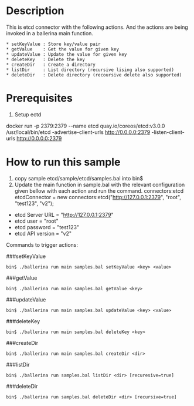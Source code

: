 Description
===========
This is etcd connector with the following actions. And the actions are being invoked in a ballerina main function.


    * setKeyValue : Store key/value pair
    * getValue    : Get the value for given key
    * updateValue : Update the value for given key
    * deleteKey   : Delete the key
    * createDir   : Create a directory
    * listDir     : List directory (recursive lising also supported)
    * deleteDir   : Delete directory (recoursive delete also supported)

Prerequisites
=============
1. Setup ectd

docker run -p 2379:2379 --name etcd quay.io/coreos/etcd:v3.0.0 /usr/local/bin/etcd -advertise-client-urls http://0.0.0.0:2379 -listen-client-urls http://0.0.0.0:2379

How to run this sample
======================

1. copy sample etcd/sample/etcd/samples.bal into bin$
2. Update the main function in sample.bal with the relevant configuration given bellow with each action and run the command.
connectors:etcd etcdConnector = new connectors:etcd("http://127.0.0.1:2379", "root", "test123", "v2");
 

  * etcd Server URL = "http://127.0.0.1:2379"
  * etcd user = "root"
  * etcd password = "test123"
  * etcd API version = "v2"

Commands to trigger actions: 

###setKeyValue	

`bin$ ./ballerina run main samples.bal setKeyValue <key> <value>`

###getValue

`bin$ ./ballerina run main samples.bal getValue <key>`

###updateValue

`bin$ ./ballerina run main samples.bal updateValue <key> <value>`

###deleteKey

`bin$ ./ballerina run main samples.bal deleteKey <key>`

###createDir

`bin$ ./ballerina run main samples.bal createDir <dir>`

###listDir

`bin$ ./ballerina run samples.bal listDir <dir> [recuresive=true]`

###deleteDir

`bin$ ./ballerina run samples.bal deleteDir <dir> [recursive=true]`
